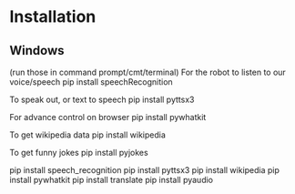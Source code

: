 # Installation
## Windows

(run those in command prompt/cmt/terminal) For the robot to listen to our voice/speech pip install speechRecognition

To speak out, or text to speech pip install pyttsx3

For advance control on browser pip install pywhatkit

To get wikipedia data pip install wikipedia

To get funny jokes pip install pyjokes




pip install speech_recognition
pip install pyttsx3
pip install wikipedia
pip install pywhatkit
pip install translate
pip install pyaudio

